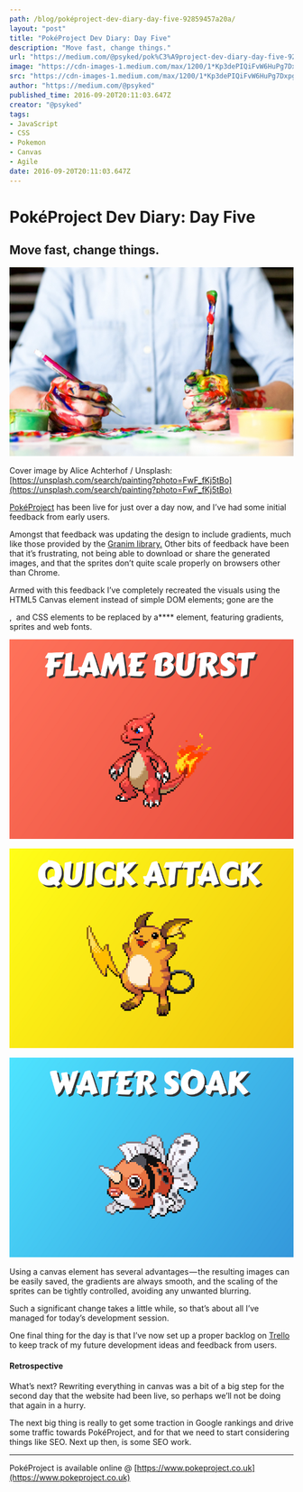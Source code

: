 ```yaml
---
path: /blog/poképroject-dev-diary-day-five-92859457a20a/
layout: "post"
title: "PokéProject Dev Diary: Day Five"
description: "Move fast, change things."
url: "https://medium.com/@psyked/pok%C3%A9project-dev-diary-day-five-92859457a20a"
image: "https://cdn-images-1.medium.com/max/1200/1*Kp3dePIQiFvW6HuPg7Dxpg.jpeg"
src: "https://cdn-images-1.medium.com/max/1200/1*Kp3dePIQiFvW6HuPg7Dxpg.jpeg"
author: "https://medium.com/@psyked"
published_time: 2016-09-20T20:11:03.647Z
creator: "@psyked"
tags:
- JavaScript
- CSS
- Pokemon
- Canvas
- Agile
date: 2016-09-20T20:11:03.647Z
---
```


# PokéProject Dev Diary: Day Five

## Move fast, change things.

![](1*Kp3dePIQiFvW6HuPg7Dxpg.jpeg)

Cover image by Alice Achterhof / Unsplash: [https://unsplash.com/search/painting?photo=FwF_fKj5tBo](https://unsplash.com/search/painting?photo=FwF_fKj5tBo)

[PokéProject](https://www.pokeproject.co.uk/) has been live for just over a day now, and I’ve had some initial feedback from early users.

Amongst that feedback was updating the design to include gradients, much like those provided by the [Granim library.](https://sarcadass.github.io/granim.js/) Other bits of feedback have been that it’s frustrating, not being able to download or share the generated images, and that the sprites don’t quite scale properly on browsers other than Chrome.

Armed with this feedback I’ve completely recreated the visuals using the HTML5 Canvas element instead of simple DOM elements; gone are the **<div>**, **<img />** and CSS elements to be replaced by a**<canvas />** element, featuring gradients, sprites and web fonts.

![](1*BSQJuXDTSgvqHeDOYcSNjw.png)

![](1*jGwMtgUtaZqwVs3rUQhi2Q.png)

![](1*jK61EEwBmiAzn50G0ni6Jw.png)

Using a canvas element has several advantages — the resulting images can be easily saved, the gradients are always smooth, and the scaling of the sprites can be tightly controlled, avoiding any unwanted blurring.

Such a significant change takes a little while, so that’s about all I’ve managed for today’s development session.

One final thing for the day is that I’ve now set up a proper backlog on [Trello](https://trello.com/) to keep track of my future development ideas and feedback from users.

#### Retrospective

What’s next? Rewriting everything in canvas was a bit of a big step for the second day that the website had been live, so perhaps we’ll not be doing that again in a hurry.

The next big thing is really to get some traction in Google rankings and drive some traffic towards PokéProject, and for that we need to start considering things like SEO. Next up then, is some SEO work.

---

PokéProject is available online @ [https://www.pokeproject.co.uk](https://www.pokeproject.co.uk)